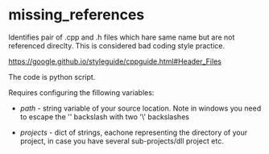 # missing_references
Identifies pair of .cpp and .h files which hare same name but are not referenced direclty. 
This is considered bad coding style practice.

https://google.github.io/styleguide/cppguide.html#Header_Files

The code is python script.

Requires configuring the fillowing variables:

* _path_ - string variable of your source location. Note in windows you need to escape the '\' backslash with two '\\' backslashes

* _projects_ - dict of strings, eachone representing the directory of your project, in case you have several sub-projects/dll project etc.

